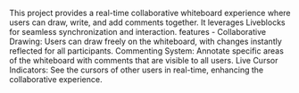 This project provides a real-time collaborative whiteboard experience where users can draw, write, and add comments together. It leverages Liveblocks for seamless synchronization and interaction.
features -
Collaborative Drawing: Users can draw freely on the whiteboard, with changes instantly reflected for all participants.
Commenting System: Annotate specific areas of the whiteboard with comments that are visible to all users.
Live Cursor Indicators: See the cursors of other users in real-time, enhancing the collaborative experience.
